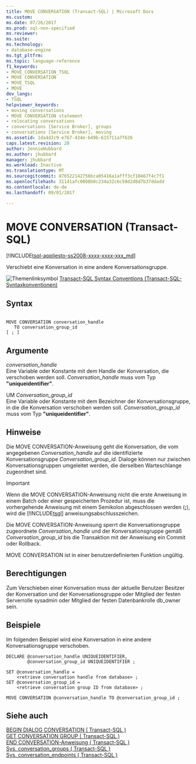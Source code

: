 ```yaml
---
title: MOVE CONVERSATION (Transact-SQL) | Microsoft Docs
ms.custom: 
ms.date: 07/26/2017
ms.prod: sql-non-specified
ms.reviewer: 
ms.suite: 
ms.technology:
- database-engine
ms.tgt_pltfrm: 
ms.topic: language-reference
f1_keywords:
- MOVE_CONVERSATION_TSQL
- MOVE CONVERSATION
- MOVE_TSQL
- MOVE
dev_langs:
- TSQL
helpviewer_keywords:
- moving conversations
- MOVE CONVERSATION statement
- relocating conversations
- conversations [Service Broker], groups
- conversations [Service Broker], moving
ms.assetid: 1da4d2c9-e767-434e-b49b-615711a7f626
caps.latest.revision: 28
author: JennieHubbard
ms.author: jhubbard
manager: jhubbard
ms.workload: Inactive
ms.translationtype: MT
ms.sourcegitcommit: 876522142756bca05416a1afff3cf10467f4c7f1
ms.openlocfilehash: 31141afc0008b0c234a32c6c58d2d8d7b37ddadd
ms.contentlocale: de-de
ms.lasthandoff: 09/01/2017

---
```

# <a name="move-conversation-transact-sql"></a>MOVE CONVERSATION (Transact-SQL)
[!INCLUDE[tsql-appliesto-ss2008-xxxx-xxxx-xxx_md](../../includes/tsql-appliesto-ss2008-xxxx-xxxx-xxx-md.md)]

  Verschiebt eine Konversation in eine andere Konversationsgruppe.  
  
 ![Themenlinksymbol](../../database-engine/configure-windows/media/topic-link.gif "Topic link icon") [Transact-SQL Syntax Conventions (Transact-SQL-Syntaxkonventionen)](../../t-sql/language-elements/transact-sql-syntax-conventions-transact-sql.md)  
  
## <a name="syntax"></a>Syntax  
  
```  
  
MOVE CONVERSATION conversation_handle  
   TO conversation_group_id  
[ ; ]  
```  
  
## <a name="arguments"></a>Argumente  
 *conversation_handle*  
 Eine Variable oder Konstante mit dem Handle der Konversation, die verschoben werden soll. *Conversation_handle* muss vom Typ **"uniqueidentifier"**.  
  
 UM *Conversation_group_id*  
 Eine Variable oder Konstante mit dem Bezeichner der Konversationsgruppe, in die die Konversation verschoben werden soll. *Conversation_group_id* muss vom Typ **"uniqueidentifier"**.  
  
## <a name="remarks"></a>Hinweise  
 Die MOVE CONVERSATION-Anweisung geht die Konversation, die vom angegebenen *Conversation_handle* auf die identifizierte Konversationsgruppe *Conversation_group_id*. Dialoge können nur zwischen Konversationsgruppen umgeleitet werden, die derselben Warteschlange zugeordnet sind.  
  
> [!IMPORTANT]  
>  Wenn die MOVE CONVERSATION-Anweisung nicht die erste Anweisung in einem Batch oder einer gespeicherten Prozedur ist, muss die vorhergehende Anweisung mit einem Semikolon abgeschlossen werden (**;**), wird die [!INCLUDE[tsql](../../includes/tsql-md.md)] anweisungsabschlusszeichen.  
  
 Die MOVE CONVERSATION-Anweisung sperrt die Konversationsgruppe zugeordnete *Conversation_handle* und der Konversationsgruppe gemäß *Conversation_group_id* bis die Transaktion mit der Anweisung ein Commit oder Rollback.  
  
 MOVE CONVERSATION ist in einer benutzerdefinierten Funktion ungültig.  
  
## <a name="permissions"></a>Berechtigungen  
 Zum Verschieben einer Konversation muss der aktuelle Benutzer Besitzer der Konversation und der Konversationsgruppe oder Mitglied der festen Serverrolle sysadmin oder Mitglied der festen Datenbankrolle db_owner sein.  
  
## <a name="examples"></a>Beispiele  
 Im folgenden Beispiel wird eine Konversation in eine andere Konversationsgruppe verschoben.  
  
```  
DECLARE @conversation_handle UNIQUEIDENTIFIER,  
        @conversation_group_id UNIQUEIDENTIFIER ;  
  
SET @conversation_handle =  
    <retrieve conversation handle from database> ;  
SET @conversation_group_id =  
    <retrieve conversation group ID from database> ;  
  
MOVE CONVERSATION @conversation_handle TO @conversation_group_id ;  
```  
  
## <a name="see-also"></a>Siehe auch  
 [BEGIN DIALOG CONVERSATION &#40; Transact-SQL &#41;](../../t-sql/statements/begin-dialog-conversation-transact-sql.md)   
 [GET CONVERSATION GROUP &#40; Transact-SQL &#41;](../../t-sql/statements/get-conversation-group-transact-sql.md)   
 [END CONVERSATION-Anweisung &#40; Transact-SQL &#41;](../../t-sql/statements/end-conversation-transact-sql.md)   
 [Sys. conversation_groups &#40; Transact-SQL &#41;](../../relational-databases/system-catalog-views/sys-conversation-groups-transact-sql.md)   
 [Sys. conversation_endpoints &#40; Transact-SQL &#41;](../../relational-databases/system-catalog-views/sys-conversation-endpoints-transact-sql.md)  
  
  

